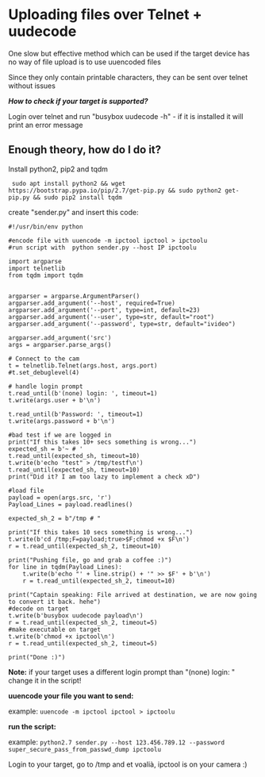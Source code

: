 # **Uploading files over Telnet + uudecode**

One slow but effective method which can be used if the target device has no way of file upload is to use uuencoded files

Since they only contain printable characters, they can be sent over telnet without issues


***How to check if your target is supported?***

Login over telnet and run "busybox uudecode -h" - if it is installed it will print an error message

## **Enough theory, how do I do it?**

 Install python2, pip2 and tqdm 

     sudo apt install python2 && wget https://bootstrap.pypa.io/pip/2.7/get-pip.py && sudo python2 get-pip.py && sudo pip2 install tqdm

create "sender.py" and insert this code:

    #!/usr/bin/env python
    
    #encode file with uuencode -m ipctool ipctool > ipctoolu
    #run script with  python sender.py --host IP ipctoolu
    
    import argparse
    import telnetlib
    from tqdm import tqdm
    
    
    argparser = argparse.ArgumentParser()
    argparser.add_argument('--host', required=True)
    argparser.add_argument('--port', type=int, default=23)
    argparser.add_argument('--user', type=str, default="root")
    argparser.add_argument('--password', type=str, default="ivideo")
    
    argparser.add_argument('src')
    args = argparser.parse_args()
    
    # Connect to the cam
    t = telnetlib.Telnet(args.host, args.port)
    #t.set_debuglevel(4)
    
    # handle login prompt
    t.read_until(b'(none) login: ', timeout=1)
    t.write(args.user + b'\n')
    
    t.read_until(b'Password: ', timeout=1)
    t.write(args.password + b'\n')
    
    #bad test if we are logged in
    print("If this takes 10+ secs something is wrong...")
    expected_sh = b'~ # '
    t.read_until(expected_sh, timeout=10)
    t.write(b'echo "test" > /tmp/testf\n')
    t.read_until(expected_sh, timeout=10)
    print("Did it? I am too lazy to implement a check xD")
    
    #load file
    payload = open(args.src, 'r')
    Payload_Lines = payload.readlines()
    
    expected_sh_2 = b"/tmp # "
    
    print("If this takes 10 secs something is wrong...")
    t.write(b'cd /tmp;F=payload;true>$F;chmod +x $F\n')
    r = t.read_until(expected_sh_2, timeout=10)
    
    print("Pushing file, go and grab a coffee :)")
    for line in tqdm(Payload_Lines):
        t.write(b'echo "' + line.strip() + '" >> $F' + b'\n')
        r = t.read_until(expected_sh_2, timeout=10)
    
    print("Captain speaking: File arrived at destination, we are now going to convert it back. hehe")
    #decode on target
    t.write(b'busybox uudecode payload\n')
    r = t.read_until(expected_sh_2, timeout=5)
    #make executable on target
    t.write(b'chmod +x ipctool\n')
    r = t.read_until(expected_sh_2, timeout=5)
    
    print("Done :)")

**Note:** if your target uses a different login prompt than "(none) login: " change it in the script!

**uuencode your file you want to send:**

example: `uuencode -m ipctool ipctool > ipctoolu`

**run the script:**

example: `python2.7 sender.py --host 123.456.789.12 --password super_secure_pass_from_passwd_dump ipctoolu`

Login to your target, go to /tmp and et voalià, ipctool is on your camera :)

